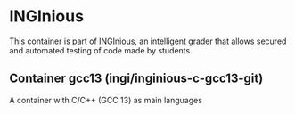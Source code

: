 INGInious
=========

This container is part of [INGInious](https://github.com/UCL-INGI/INGInious), an intelligent grader that allows secured and automated testing of code made by students.

Container gcc13 (ingi/inginious-c-gcc13-git)
---------------------------------------------------------

A container with C/C++ (GCC 13) as main languages
